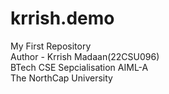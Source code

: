 # krrish.demo
My First Repository
<br>
Author - Krrish Madaan(22CSU096)
<br>
BTech CSE Sepcialisation AIML-A
<br>
The NorthCap University
